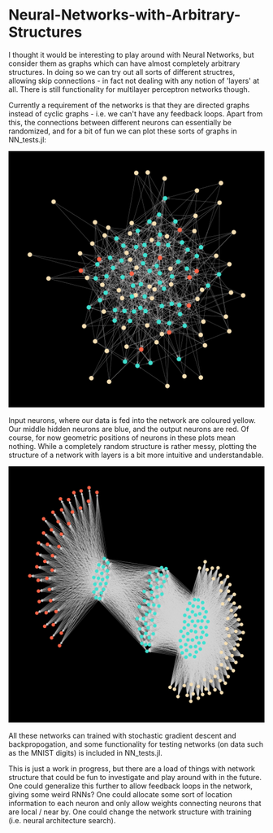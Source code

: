 # Neural-Networks-with-Arbitrary-Structures
I thought it would be interesting to play around with Neural Networks, but consider them as graphs which can have almost completely arbitrary structures. In doing so we can try out all sorts of different structres, allowing skip connections - in fact not dealing with any notion of 'layers' at all. There is still functionality for multilayer perceptron networks though.

Currently a requirement of the networks is that they are directed graphs instead of cyclic graphs - i.e. we can't have any feedback loops. Apart from this, the connections between different neurons can essentially be randomized, and for a bit of fun we can plot these sorts of graphs in NN_tests.jl:

![](testNet2.png)

Input neurons, where our data is fed into the network are coloured yellow. Our middle hidden neurons are blue, and the output neurons are red. Of course, for now geometric positions of neurons in these plots mean nothing. 
While a completely random structure is rather messy, plotting the structure of a network with layers is a bit more intuitive and understandable.

![](testNet1.png)

All these networks can trained with stochastic gradient descent and backpropogation, and some functionality for testing networks (on data such as the MNIST digits) is included in NN_tests.jl.

This is just a work in progress, but there are a load of things with network structure that could be fun to investigate and play around with in the future. 
One could generalize this further to allow feedback loops in the network, giving some weird RNNs? 
One could allocate some sort of location information to each neuron and only allow weights connecting neurons that are local / near by.
One could change the network structure with training (i.e. neural architecture search).
